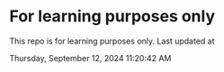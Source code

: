 # For learning purposes only
This repo is for learning purposes only.
Last updated at

Thursday, September 12, 2024 11:20:42 AM

